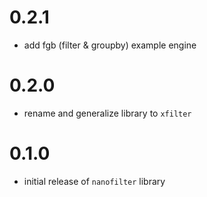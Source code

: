 # 0.2.1
 * add fgb (filter & groupby) example engine

# 0.2.0
 * rename and generalize library to `xfilter`

# 0.1.0
 * initial release of `nanofilter` library
